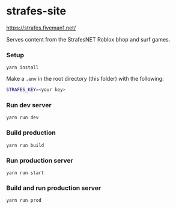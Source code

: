 # strafes-site

https://strafes.fiveman1.net/

Serves content from the StrafesNET Roblox bhop and surf games.

### Setup

`yarn install`

Make a `.env` in the root directory (this folder) with the following:

```sh
STRAFES_KEY=<your key>
```

### Run dev server

`yarn run dev`

### Build production

`yarn run build`

### Run production server

`yarn run start`

### Build and run production server

`yarn run prod`
